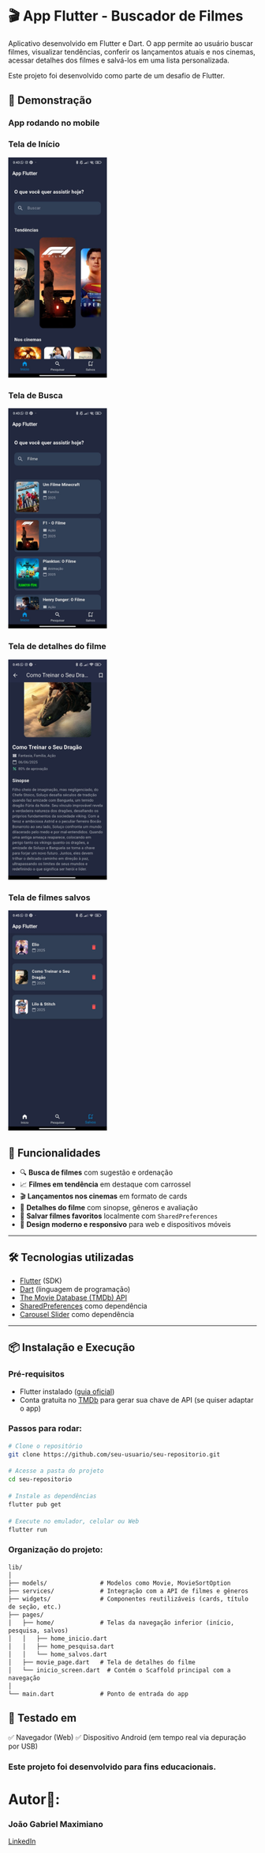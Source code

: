 # 🎬 App Flutter - Buscador de Filmes

Aplicativo desenvolvido em Flutter e Dart. O app permite ao usuário buscar filmes, visualizar tendências, conferir os lançamentos atuais e nos cinemas, acessar detalhes dos filmes e salvá-los em uma lista personalizada.

Este projeto foi desenvolvido como parte de um desafio de Flutter.


## 📱 Demonstração

### App rodando no mobile

### Tela de Início
<img src="screenshots/ImagemHome.jpg" width="200"/>


### Tela de Busca
<img src="screenshots/ImagemBusca.jpg" width="200"/>

### Tela de detalhes do filme
<img src="screenshots/ImagemDetalhes.jpg" width="200"/>

### Tela de filmes salvos
<img src="screenshots/ImagemSalvos.jpg" width="200"/>

## 🚀 Funcionalidades

- 🔍 **Busca de filmes** com sugestão e ordenação
- 📈 **Filmes em tendência** em destaque com carrossel
- 🎬 **Lançamentos nos cinemas** em formato de cards
- 📄 **Detalhes do filme** com sinopse, gêneros e avaliação
- 💾 **Salvar filmes favoritos** localmente com `SharedPreferences`
- 🎨 **Design moderno e responsivo** para web e dispositivos móveis

---

## 🛠️ Tecnologias utilizadas

- [Flutter](https://flutter.dev/) (SDK)
- [Dart](https://dart.dev/) (linguagem de programação)
- [The Movie Database (TMDb) API](https://www.themoviedb.org/documentation/api)
- [SharedPreferences](https://pub.dev/packages/shared_preferences) como dependência
- [Carousel Slider](https://pub.dev/packages/carousel_slider) como dependência

---

## 📦 Instalação e Execução

### Pré-requisitos
- Flutter instalado ([guia oficial](https://docs.flutter.dev/get-started/install))
- Conta gratuita no [TMDb](https://www.themoviedb.org/) para gerar sua chave de API (se quiser adaptar o app)

### Passos para rodar:

```bash
# Clone o repositório
git clone https://github.com/seu-usuario/seu-repositorio.git

# Acesse a pasta do projeto
cd seu-repositorio

# Instale as dependências
flutter pub get

# Execute no emulador, celular ou Web
flutter run
```
### Organização do projeto: 
````
lib/
│
├── models/               # Modelos como Movie, MovieSortOption
├── services/             # Integração com a API de filmes e gêneros
├── widgets/              # Componentes reutilizáveis (cards, título de seção, etc.)
├── pages/
│   ├── home/             # Telas da navegação inferior (início, pesquisa, salvos)
│   │   ├── home_inicio.dart
│   │   ├── home_pesquisa.dart
│   │   └── home_salvos.dart
│   ├── movie_page.dart   # Tela de detalhes do filme
│   └── inicio_screen.dart  # Contém o Scaffold principal com a navegação
│
└── main.dart             # Ponto de entrada do app
````
## 🧪 Testado em
✅ Navegador (Web)
✅ Dispositivo Android (em tempo real via depuração por USB)

### Este projeto foi desenvolvido para fins educacionais.

# Autor👤:
### João Gabriel Maximiano
[LinkedIn](https://www.linkedin.com/in/joaomaximiano) 

